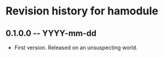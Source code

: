 # Revision history for hamodule

## 0.1.0.0 -- YYYY-mm-dd

* First version. Released on an unsuspecting world.
